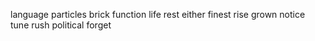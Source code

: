 language particles brick function life rest either finest rise grown notice tune rush political forget